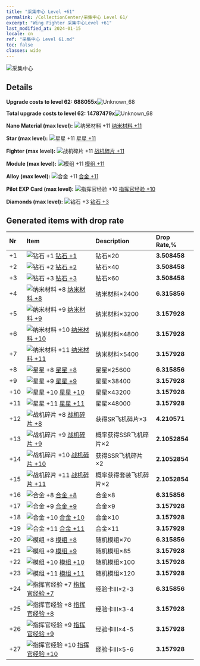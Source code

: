 ```yaml
---
title: "采集中心 Level +61"
permalink: /CollectionCenter/采集中心 Level 61/
excerpt: "Wing Fighter 采集中心Level +61"
last_modified_at: 2024-01-15
locale: cn
ref: "采集中心 Level 61.md"
toc: false
classes: wide
---
```



  ![采集中心](/images/bh_img6.png)

## Details

 **Upgrade costs to level 62:** **688055x**![Unknown_68](/images/item/bh_img25_p.png)

 **Total upgrade costs to level 62:** **14787479x**![Unknown_68](/images/item/bh_img25_p.png)

 **Nano Material (max level):** ![纳米材料 +11](/images/cc/CC_纳米材料_6_p.png) [纳米材料 +11](/cn/CollectionCenter/纳米材料_11/)

 **Star (max level):** ![星星 +11](/images/cc/CC_星星_6_p.png) [星星 +11](/cn/CollectionCenter/星星_11/)

 **Fighter (max level):** ![战机碎片 +11](/images/cc/CC_战机碎片_6_p.png) [战机碎片 +11](/cn/CollectionCenter/战机碎片_11/)

 **Module (max level):** ![模组 +11](/images/cc/CC_模组_6_p.png) [模组 +11](/cn/CollectionCenter/模组_11/)

 **Alloy (max level):** ![合金 +11](/images/cc/CC_合金_6_p.png) [合金 +11](/cn/CollectionCenter/合金_11/)

 **Pilot EXP Card (max level):** ![指挥官经验 +10](/images/cc/CC_指挥官经验_6_p.png) [指挥官经验 +10](/cn/CollectionCenter/指挥官经验_10/)

 **Diamonds (max level):** ![钻石 +3](/images/cc/CC_钻石_3_p.png) [钻石 +3](/cn/CollectionCenter/钻石_3/)

## Generated items with drop rate

  |  Nr |     Item   |    Description   |  Drop Rate,% |
  |:----|:-----------|:-----------------|:-------------|
  | +1 | ![钻石 +1](/images/cc/CC_钻石_1_p.png) [钻石 +1](/cn/CollectionCenter/钻石_1/) | 钻石×20 | **3.508458** |
  | +2 | ![钻石 +2](/images/cc/CC_钻石_2_p.png) [钻石 +2](/cn/CollectionCenter/钻石_2/) | 钻石×40 | **3.508458** |
  | +3 | ![钻石 +3](/images/cc/CC_钻石_3_p.png) [钻石 +3](/cn/CollectionCenter/钻石_3/) | 钻石×60 | **3.508458** |
  | +4 | ![纳米材料 +8](/images/cc/CC_纳米材料_5_p.png) [纳米材料 +8](/cn/CollectionCenter/纳米材料_8/) | 纳米材料×2400 | **6.315856** |
  | +5 | ![纳米材料 +9](/images/cc/CC_纳米材料_6_p.png) [纳米材料 +9](/cn/CollectionCenter/纳米材料_9/) | 纳米材料×3200 | **3.157928** |
  | +6 | ![纳米材料 +10](/images/cc/CC_纳米材料_6_p.png) [纳米材料 +10](/cn/CollectionCenter/纳米材料_10/) | 纳米材料×4800 | **3.157928** |
  | +7 | ![纳米材料 +11](/images/cc/CC_纳米材料_6_p.png) [纳米材料 +11](/cn/CollectionCenter/纳米材料_11/) | 纳米材料×5400 | **3.157928** |
  | +8 | ![星星 +8](/images/cc/CC_星星_5_p.png) [星星 +8](/cn/CollectionCenter/星星_8/) | 星星×25600 | **6.315856** |
  | +9 | ![星星 +9](/images/cc/CC_星星_6_p.png) [星星 +9](/cn/CollectionCenter/星星_9/) | 星星×38400 | **3.157928** |
  | +10 | ![星星 +10](/images/cc/CC_星星_6_p.png) [星星 +10](/cn/CollectionCenter/星星_10/) | 星星×43200 | **3.157928** |
  | +11 | ![星星 +11](/images/cc/CC_星星_6_p.png) [星星 +11](/cn/CollectionCenter/星星_11/) | 星星×48000 | **3.157928** |
  | +12 | ![战机碎片 +8](/images/cc/CC_战机碎片_5_p.png) [战机碎片 +8](/cn/CollectionCenter/战机碎片_8/) | 获得SR飞机碎片×3 | **4.210571** |
  | +13 | ![战机碎片 +9](/images/cc/CC_战机碎片_6_p.png) [战机碎片 +9](/cn/CollectionCenter/战机碎片_9/) | 概率获得SSR飞机碎片×2 | **2.1052854** |
  | +14 | ![战机碎片 +10](/images/cc/CC_战机碎片_6_p.png) [战机碎片 +10](/cn/CollectionCenter/战机碎片_10/) | 获得SSR飞机碎片×2 | **2.1052854** |
  | +15 | ![战机碎片 +11](/images/cc/CC_战机碎片_6_p.png) [战机碎片 +11](/cn/CollectionCenter/战机碎片_11/) | 概率获得套装飞机碎片×2 | **2.1052854** |
  | +16 | ![合金 +8](/images/cc/CC_合金_5_p.png) [合金 +8](/cn/CollectionCenter/合金_8/) | 合金×8 | **6.315856** |
  | +17 | ![合金 +9](/images/cc/CC_合金_6_p.png) [合金 +9](/cn/CollectionCenter/合金_9/) | 合金×9 | **3.157928** |
  | +18 | ![合金 +10](/images/cc/CC_合金_6_p.png) [合金 +10](/cn/CollectionCenter/合金_10/) | 合金×10 | **3.157928** |
  | +19 | ![合金 +11](/images/cc/CC_合金_6_p.png) [合金 +11](/cn/CollectionCenter/合金_11/) | 合金×11 | **3.157928** |
  | +20 | ![模组 +8](/images/cc/CC_模组_5_p.png) [模组 +8](/cn/CollectionCenter/模组_8/) | 随机模组×70 | **6.315856** |
  | +21 | ![模组 +9](/images/cc/CC_模组_6_p.png) [模组 +9](/cn/CollectionCenter/模组_9/) | 随机模组×85 | **3.157928** |
  | +22 | ![模组 +10](/images/cc/CC_模组_6_p.png) [模组 +10](/cn/CollectionCenter/模组_10/) | 随机模组×100 | **3.157928** |
  | +23 | ![模组 +11](/images/cc/CC_模组_6_p.png) [模组 +11](/cn/CollectionCenter/模组_11/) | 随机模组×120 | **3.157928** |
  | +24 | ![指挥官经验 +7](/images/cc/CC_指挥官经验_5_p.png) [指挥官经验 +7](/cn/CollectionCenter/指挥官经验_7/) | 经验卡III×2-3 | **6.315856** |
  | +25 | ![指挥官经验 +8](/images/cc/CC_指挥官经验_5_p.png) [指挥官经验 +8](/cn/CollectionCenter/指挥官经验_8/) | 经验卡III×3-4 | **3.157928** |
  | +26 | ![指挥官经验 +9](/images/cc/CC_指挥官经验_6_p.png) [指挥官经验 +9](/cn/CollectionCenter/指挥官经验_9/) | 经验卡III×4-5 | **3.157928** |
  | +27 | ![指挥官经验 +10](/images/cc/CC_指挥官经验_6_p.png) [指挥官经验 +10](/cn/CollectionCenter/指挥官经验_10/) | 经验卡III×5-6 | **3.157928** |

